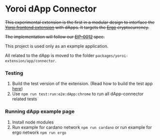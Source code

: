 # Yoroi dApp Connector

~~This experimental extension is the first in a modular design to interface the [Yoroi frontend extension](https://github.com/Emurgo/yoroi-frontend) with dApps. It targets the [Ergo](https://ergoplatform.org/en/) cryptocurrency.~~

~~The implementation will follow our [EIP-0012](https://github.com/ergoplatform/eips/pull/23) spec.~~

This project is used only as an example application.

All related to the dApp is moved to the folder `packages/yoroi-extension/app/connector`.

### Testing

1. Build the test version of the extension. (Read how to build the test app [here](../yoroi-extension/docs/TEST.md#e2e-tests))
2. Use `npm run test:run:e2e:dApp:chrome` to run all dApp-connector related tests

### Running dApp example page

1. Install node modules
2. Run example for cardano network `npm run cardano` or run example for ergo network `npm run ergo`
